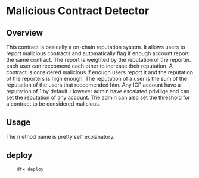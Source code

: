 # Malicious Contract Detector

## Overview
This contract is basically a on-chain reputation system. It allows users to report malicious contracts and automatically flag if enough account report the same contract. The report is weighted by the reputation of the reporter. each user can reccomend each other to increase their reputation. A contract is considered malicious if enough users report it and the reputation of the reporters is high enough. The reputation of a user is the sum of the reputation of the users that reccomended him. Any ICP account have a reputation of 1 by default. However admin have escalated privilige and can set the reputation of any account. The admin can also set the threshold for a contract to be considered malicious. 


## Usage
The method name is pretty self explanatory.

## deploy
```
    dfx deploy
```
